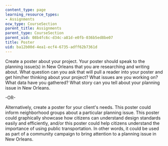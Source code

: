 ```yaml
---
content_type: page
learning_resource_types:
- Assignments
ocw_type: CourseSection
parent_title: Assignments
parent_type: CourseSection
parent_uid: 08b4fc6c-d34c-a81d-e0fb-036b5ed8be07
title: Poster
uid: ba12b00d-4ea1-ecf4-6735-adff62b7361d
---
```


Create a poster about your project. Your poster should speak to the planning issue(s) in New Orleans that you are researching and writing about. What question can you ask that will pull a reader into your poster and get him/her thinking about your project? What issues are you working on? What data have you gathered? What story can you tell about your planning issue in New Orleans.

\-OR-

Alternatively, create a poster for your client's needs. This poster could inform neighborhood groups about a particular planning issue. This poster could graphically showcase how citizens can understand design standards easily and efficiently, and/or this poster could help citizens understand the importance of using public transportation. In other words, it could be used as part of a community campaign to bring attention to a planning issue in New Orleans.